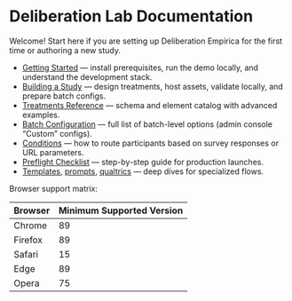 # Deliberation Lab Documentation

Welcome! Start here if you are setting up Deliberation Empirica for the first time or authoring a new study.

- [Getting Started](getting-started.md) — install prerequisites, run the demo locally, and understand the development stack.
- [Building a Study](study-development.md) — design treatments, host assets, validate locally, and prepare batch configs.
- [Treatments Reference](treatments.md) — schema and element catalog with advanced examples.
- [Batch Configuration](batchConfig.md) — full list of batch-level options (admin console “Custom” configs).
- [Conditions](conditions.md) — how to route participants based on survey responses or URL parameters.
- [Preflight Checklist](preflightChecklist.md) — step-by-step guide for production launches.
- [Templates](templates.md), [prompts](prompts.md), [qualtrics](qualtrics.md) — deep dives for specialized flows.

Browser support matrix:

| Browser | Minimum Supported Version |
| ------- | ------------------------- |
| Chrome  | 89                        |
| Firefox | 89                        |
| Safari  | 15                        |
| Edge    | 89                        |
| Opera   | 75                        |
